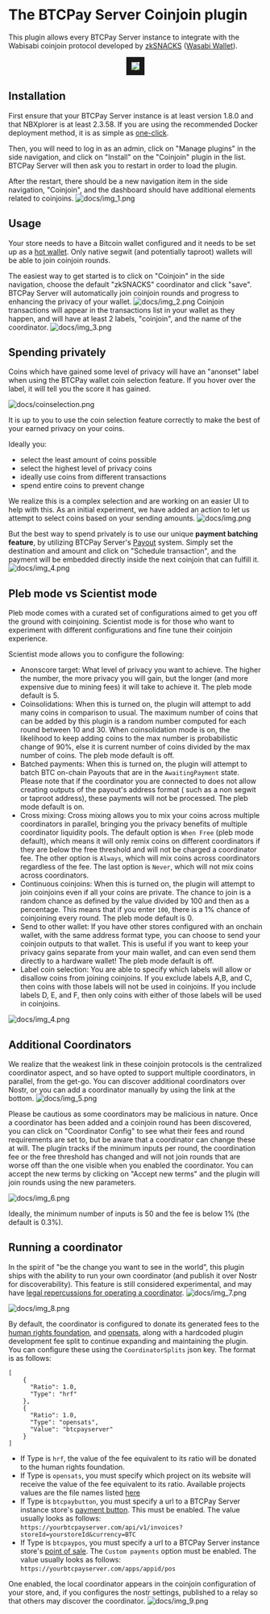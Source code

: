 # The BTCPay Server Coinjoin plugin

This plugin allows every BTCPay Server instance to integrate with the Wabisabi coinjoin protocol developed by [zkSNACKS](https://zksnacks.com/) ([Wasabi Wallet](https://wasabiwallet.io/)).


<p align="center">
<a href="http://www.youtube.com/watch?feature=player_embedded&v=zGVCrwMKKn0
" target="_blank"><img src="http://img.youtube.com/vi/zGVCrwMKKn0/0.jpg" 
 border="10" /></a>
</p>

## Installation

First ensure that your BTCPay Server instance is at least version 1.8.0 and that NBXplorer is at least 2.3.58. If you are using the recommended Docker deployment method, it is as simple as [one-click](docs/https://docs.btcpayserver.org/FAQ/ServerSettings/#how-to-update-btcpay-server).

Then, you will need to log in as an admin, click on "Manage plugins" in the side navigation, and click on "Install" on the "Coinjoin" plugin in the list. BTCPay Server will then ask you to restart in order to load the plugin.

After the restart, there should be a new navigation item in the side navigation, "Coinjoin", and the dashboard should have additional elements related to coinjoins.
![docs/img_1.png](docs/img_1.png)
## Usage

Your store needs to have a Bitcoin wallet configured and it needs to be set up as a [hot wallet](docs/https://docs.btcpayserver.org/CreateWallet/#hot-wallet). Only native segwit (and potentially taproot) wallets will be able to join coinjoin rounds.

The easiest way to get started is to click on "Coinjoin" in the side navigation, choose the default "zkSNACKS" coordinator and click "save". BTCPay Server will automatically join coinjoin rounds and progress to enhancing the privacy of your wallet.
![docs/img_2.png](docs/img_2.png)
Coinjoin transactions will appear in the transactions list in your wallet as they happen, and will have at least 2 labels, "coinjoin", and the name of the coordinator.
![docs/img_3.png](docs/img_3.png)

## Spending privately

Coins which have gained some level of privacy will have an "anonset" label when using the BTCPay wallet coin selection feature. If you hover over the label, it will tell you the score it has gained. 

![docs/coinselection.png](docs/coinselection.png)

It is up to you to use the coin selection feature correctly to make the best of your earned privacy on your coins.

Ideally you: 
* select the least amount of coins possible
* select the highest level of privacy coins
* ideally use coins from different transactions
* spend entire coins to prevent change

We realize this is a complex selection and are working on an easier UI to help with this. As an initial experiment, we have added an action to let us attempt to select coins based on your sending amounts.
![docs/img.png](docs/img.png)

But the best way to spend privately is to use our unique **payment batching feature**, by utilizing BTCPay Server's [Payout](docs/https://docs.btcpayserver.org/Payouts/) system. Simply set the destination and amount and click on "Schedule transaction", and the payment will be embedded directly inside the next coinjoin that can fulfill it.
![docs/img_4.png](docs/img_4.png)

## Pleb mode vs Scientist mode

Pleb mode comes with a curated set of configurations aimed to get you off the ground with coinjoining. Scientist mode is for those who want to experiment with different configurations and fine tune their coinjoin experience.

Scientist mode allows you to configure the following:
* Anonscore target: What level of privacy you want to achieve. The higher the number, the more privacy you will gain, but the longer (and more expensive due to mining fees) it will take to achieve it. The pleb mode default is 5.
* Coinsolidations: When this is turned on, the plugin will attempt to add many coins in comparison to usual. The maximum number of coins that can be added by this plugin is a random number computed for each round between 10 and 30. When coinsolidation mode is on, the likelihood to keep adding coins to the max number is probabilistic change of 90%, else it is current number of coins divided by the max number of coins. The pleb mode default is off.
* Batched payments: When this is turned on, the plugin will attempt to batch BTC on-chain Payouts that are in the `AwaitingPayment` state. Please note that if the coordinator you are connected to does not allow creating outputs of the payout's address format ( such as a non segwit or taproot address), these payments will not be processed. The pleb mode default is on.
* Cross mixing: Cross mixing allows you to mix your coins across multiple coordinators in parallel, bringing you the privacy benefits of multiple coordinator liquidity pools. The default option is `When Free` (pleb mode default), which means it will only remix coins on different coordinators if they are below the free threshold and will not be charged a coordinator fee. The other option is `Always`, which will mix coins across coordinators regardless of the fee. The last option is `Never`, which will not mix coins across coordinators.
* Continuous coinjoins: When this is turned on, the plugin will attempt to join coinjoins even if all your coins are private. The chance to join is a random chance as defined by the value divided by 100 and then as a percentage. This means that if you enter `100`, there is a 1% chance of coinjoining every round. The pleb mode default is 0.
* Send to other wallet: If you have other stores configured with an onchain wallet, with the same address format type, you can choose to send your coinjoin outputs to that wallet. This is useful if you want to keep your privacy gains separate from your main wallet, and can even send them directly to a hardware wallet! The pleb mode default is off.
* Label coin selection: You are able to specify which labels will allow or disallow coins from joining coinjoins. If you exclude labels A,B, and C, then coins with those labels will not be used in coinjoins. If you include labels D, E, and F, then only coins with either of those labels will be used in coinjoins.

![docs/img_4.png](docs/scientist_mode.png)

## Additional Coordinators

We realize that the weakest link in these coinjoin protocols is the centralized coordinator aspect, and so have opted to support multiple coordinators, in parallel, from the get-go. You can discover additional coordinators over Nostr, or you can add a coordinator manually by using the link at the bottom.
![docs/img_5.png](docs/img_5.png)

Please be cautious as some coordinators may be malicious in nature. Once a coordinator has been added and a coinjoin round has been discovered, you can click on "Coordinator Config" to see what their fees and round requirements are set to, but be aware that a coordinator can change these at will. The plugin tracks if the minimum inputs per round, the coordination fee or the free threshold has changed and will not join rounds that are worse off than the one visible when you enabled the coordinator. You can accept the new terms by clicking on "Accept new terms" and the plugin will join rounds using the new parameters.

![docs/img_6.png](docs/img_6.png)

Ideally, the minimum number of inputs is 50 and the fee is below 1% (the default is 0.3%).

## Running a coordinator

In the spirit of "be the change you want to see in the world", this plugin ships with the ability to run your own coordinator (and publish it over Nostr for discoverability). This feature is still considered experimental, and may have [legal repercussions for operating a coordinator](docs/https://bitcoinmagazine.com/technical/is-bitcoin-next-after-tornado-cash).
![docs/img_7.png](docs/img_7.png)

![docs/img_8.png](docs/img_8.png)

By default, the coordinator is configured to donate its generated fees to the [human rights foundation](https://hrf.org/), and [opensats](https://opensats.org/), along with a hardcoded plugin development fee split to continue expanding and maintaining the plugin. You can configure these using the `CoordinatorSplits` json key.
The format is as follows:
```
[
    {
      "Ratio": 1.0,
      "Type": "hrf"
    },
    {
      "Ratio": 1.0,
      "Type": "opensats",
      "Value": "btcpayserver"
    }
]
```
* If Type is `hrf`, the value of the fee equivalent to its ratio will be donated to the human rights foundation.  
* If Type is `opensats`, you must specify which project on its website will receive the value of the fee equivalent to its ratio. Available projects values are the file names listed [here](https://github.com/OpenSats/website/tree/master/docs/projects) 
* If Type is `btcpaybutton`, you must specify a url to a BTCPay Server instance store's [payment button](https://docs.btcpayserver.org/Apps/#payment-button). This must be enabled. The value usually looks as follows: `https://yourbtcpayserver.com/api/v1/invoices?storeId=yourstoreId&currency=BTC`
* If Type is `btcpaypos`, you must specify a url to a BTCPay Server instance store's [point of sale](https://docs.btcpayserver.org/Apps/#point-of-sale-app). The `Custom payments` option must be enabled. The value usually looks as follows: `https://yourbtcpayserver.com/apps/appid/pos`



One enabled, the local coordinator appears in the coinjoin configuration of your store, and, if you configures the nostr settings, published to a relay so that others may discover the coordinator.
![docs/img_9.png](docs/img_9.png)

